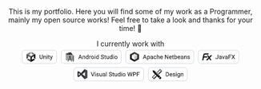 <p align="center">
  This is my portfolio. Here you will find some of my work as a Programmer, mainly my open source works! Feel free to take a look and thanks for your time! 🙂
</p>

<p align="center">
  I currently work with
  <br>
  <img src="images/unity.png" />
  <img src="images/android-studio.png" />
  <img src="images/apache-netbeans.png" />
  <img src="images/javafx.png" />
  <img src="images/vs-wpf.png" />
  <img src="images/design.png" />
</p>